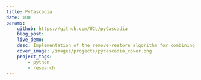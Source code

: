 ```yaml
---
title: PyCascadia
date: 100
params:
    github: https://github.com/UCL/pyCascadia
    blog_post: 
    live_demo: 
    desc: Implementation of the remove-restore algorithm for combining bathymetry and topography datasets. Developed with Dr Alessandro Felder at UCL.
    cover_image: /images/projects/pycascadia_cover.png
    project_tags:
        - python
        - research
---
```

